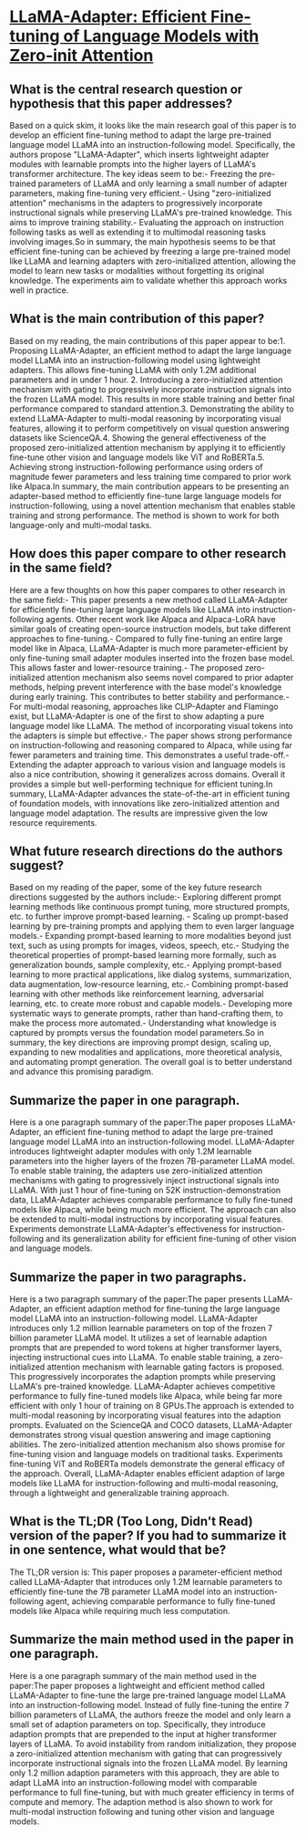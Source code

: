 # [LLaMA-Adapter: Efficient Fine-tuning of Language Models with Zero-init   Attention](https://arxiv.org/abs/2303.16199)

## What is the central research question or hypothesis that this paper addresses?

 Based on a quick skim, it looks like the main research goal of this paper is to develop an efficient fine-tuning method to adapt the large pre-trained language model LLaMA into an instruction-following model. Specifically, the authors propose "LLaMA-Adapter", which inserts lightweight adapter modules with learnable prompts into the higher layers of LLaMA's transformer architecture. The key ideas seem to be:- Freezing the pre-trained parameters of LLaMA and only learning a small number of adapter parameters, making fine-tuning very efficient.- Using "zero-initialized attention" mechanisms in the adapters to progressively incorporate instructional signals while preserving LLaMA's pre-trained knowledge. This aims to improve training stability.- Evaluating the approach on instruction following tasks as well as extending it to multimodal reasoning tasks involving images.So in summary, the main hypothesis seems to be that efficient fine-tuning can be achieved by freezing a large pre-trained model like LLaMA and learning adapters with zero-initialized attention, allowing the model to learn new tasks or modalities without forgetting its original knowledge. The experiments aim to validate whether this approach works well in practice.


## What is the main contribution of this paper?

 Based on my reading, the main contributions of this paper appear to be:1. Proposing LLaMA-Adapter, an efficient method to adapt the large language model LLaMA into an instruction-following model using lightweight adapters. This allows fine-tuning LLaMA with only 1.2M additional parameters and in under 1 hour. 2. Introducing a zero-initialized attention mechanism with gating to progressively incorporate instruction signals into the frozen LLaMA model. This results in more stable training and better final performance compared to standard attention.3. Demonstrating the ability to extend LLaMA-Adapter to multi-modal reasoning by incorporating visual features, allowing it to perform competitively on visual question answering datasets like ScienceQA.4. Showing the general effectiveness of the proposed zero-initialized attention mechanism by applying it to efficiently fine-tune other vision and language models like ViT and RoBERTa.5. Achieving strong instruction-following performance using orders of magnitude fewer parameters and less training time compared to prior work like Alpaca.In summary, the main contribution appears to be presenting an adapter-based method to efficiently fine-tune large language models for instruction-following, using a novel attention mechanism that enables stable training and strong performance. The method is shown to work for both language-only and multi-modal tasks.


## How does this paper compare to other research in the same field?

 Here are a few thoughts on how this paper compares to other research in the same field:- This paper presents a new method called LLaMA-Adapter for efficiently fine-tuning large language models like LLaMA into instruction-following agents. Other recent work like Alpaca and Alpaca-LoRA have similar goals of creating open-source instruction models, but take different approaches to fine-tuning.- Compared to fully fine-tuning an entire large model like in Alpaca, LLaMA-Adapter is much more parameter-efficient by only fine-tuning small adapter modules inserted into the frozen base model. This allows faster and lower-resource training.- The proposed zero-initialized attention mechanism also seems novel compared to prior adapter methods, helping prevent interference with the base model's knowledge during early training. This contributes to better stability and performance.- For multi-modal reasoning, approaches like CLIP-Adapter and Flamingo exist, but LLaMA-Adapter is one of the first to show adapting a pure language model like LLaMA. The method of incorporating visual tokens into the adapters is simple but effective.- The paper shows strong performance on instruction-following and reasoning compared to Alpaca, while using far fewer parameters and training time. This demonstrates a useful trade-off.- Extending the adapter approach to various vision and language models is also a nice contribution, showing it generalizes across domains. Overall it provides a simple but well-performing technique for efficient tuning.In summary, LLaMA-Adapter advances the state-of-the-art in efficient tuning of foundation models, with innovations like zero-initialized attention and language model adaptation. The results are impressive given the low resource requirements.


## What future research directions do the authors suggest?

 Based on my reading of the paper, some of the key future research directions suggested by the authors include:- Exploring different prompt learning methods like continuous prompt tuning, more structured prompts, etc. to further improve prompt-based learning. - Scaling up prompt-based learning by pre-training prompts and applying them to even larger language models.- Expanding prompt-based learning to more modalities beyond just text, such as using prompts for images, videos, speech, etc.- Studying the theoretical properties of prompt-based learning more formally, such as generalization bounds, sample complexity, etc.- Applying prompt-based learning to more practical applications, like dialog systems, summarization, data augmentation, low-resource learning, etc.- Combining prompt-based learning with other methods like reinforcement learning, adversarial learning, etc. to create more robust and capable models.- Developing more systematic ways to generate prompts, rather than hand-crafting them, to make the process more automated.- Understanding what knowledge is captured by prompts versus the foundation model parameters.So in summary, the key directions are improving prompt design, scaling up, expanding to new modalities and applications, more theoretical analysis, and automating prompt generation. The overall goal is to better understand and advance this promising paradigm.


## Summarize the paper in one paragraph.

 Here is a one paragraph summary of the paper:The paper proposes LLaMA-Adapter, an efficient fine-tuning method to adapt the large pre-trained language model LLaMA into an instruction-following model. LLaMA-Adapter introduces lightweight adapter modules with only 1.2M learnable parameters into the higher layers of the frozen 7B-parameter LLaMA model. To enable stable training, the adapters use zero-initialized attention mechanisms with gating to progressively inject instructional signals into LLaMA. With just 1 hour of fine-tuning on 52K instruction-demonstration data, LLaMA-Adapter achieves comparable performance to fully fine-tuned models like Alpaca, while being much more efficient. The approach can also be extended to multi-modal instructions by incorporating visual features. Experiments demonstrate LLaMA-Adapter's effectiveness for instruction-following and its generalization ability for efficient fine-tuning of other vision and language models.


## Summarize the paper in two paragraphs.

 Here is a two paragraph summary of the paper:The paper presents LLaMA-Adapter, an efficient adaption method for fine-tuning the large language model LLaMA into an instruction-following model. LLaMA-Adapter introduces only 1.2 million learnable parameters on top of the frozen 7 billion parameter LLaMA model. It utilizes a set of learnable adaption prompts that are prepended to word tokens at higher transformer layers, injecting instructional cues into LLaMA. To enable stable training, a zero-initialized attention mechanism with learnable gating factors is proposed. This progressively incorporates the adaption prompts while preserving LLaMA's pre-trained knowledge. LLaMA-Adapter achieves competitive performance to fully fine-tuned models like Alpaca, while being far more efficient with only 1 hour of training on 8 GPUs.The approach is extended to multi-modal reasoning by incorporating visual features into the adaption prompts. Evaluated on the ScienceQA and COCO datasets, LLaMA-Adapter demonstrates strong visual question answering and image captioning abilities. The zero-initialized attention mechanism also shows promise for fine-tuning vision and language models on traditional tasks. Experiments fine-tuning ViT and RoBERTa models demonstrate the general efficacy of the approach. Overall, LLaMA-Adapter enables efficient adaption of large models like LLaMA for instruction-following and multi-modal reasoning, through a lightweight and generalizable training approach.


## What is the TL;DR (Too Long, Didn't Read) version of the paper? If you had to summarize it in one sentence, what would that be?

 The TL;DR version is: This paper proposes a parameter-efficient method called LLaMA-Adapter that introduces only 1.2M learnable parameters to efficiently fine-tune the 7B parameter LLaMA model into an instruction-following agent, achieving comparable performance to fully fine-tuned models like Alpaca while requiring much less computation.


## Summarize the main method used in the paper in one paragraph.

 Here is a one paragraph summary of the main method used in the paper:The paper proposes a lightweight and efficient method called LLaMA-Adapter to fine-tune the large pre-trained language model LLaMA into an instruction-following model. Instead of fully fine-tuning the entire 7 billion parameters of LLaMA, the authors freeze the model and only learn a small set of adaption parameters on top. Specifically, they introduce adaption prompts that are prepended to the input at higher transformer layers of LLaMA. To avoid instability from random initialization, they propose a zero-initialized attention mechanism with gating that can progressively incorporate instructional signals into the frozen LLaMA model. By learning only 1.2 million adaption parameters with this approach, they are able to adapt LLaMA into an instruction-following model with comparable performance to full fine-tuning, but with much greater efficiency in terms of compute and memory. The adaption method is also shown to work for multi-modal instruction following and tuning other vision and language models.
